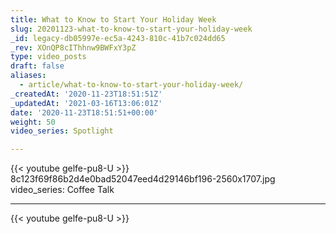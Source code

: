 ```yaml
---
title: What to Know to Start Your Holiday Week
slug: 20201123-what-to-know-to-start-your-holiday-week
_id: legacy-db05997e-ec5a-4243-810c-41b7c024dd65
_rev: XOnQP8cIThhnw9BWFxY3pZ
type: video_posts
draft: false
aliases:
  - article/what-to-know-to-start-your-holiday-week/
_createdAt: '2020-11-23T18:51:51Z'
_updatedAt: '2021-03-16T13:06:01Z'
date: '2020-11-23T18:51:51+00:00'
weight: 50
video_series: Spotlight

---
```

{{< youtube gelfe-pu8-U >}}    8c123f69f86b2d4e0bad52047eed4d29146bf196-2560x1707.jpg
video_series: Coffee Talk

---
{{< youtube gelfe-pu8-U >}}
